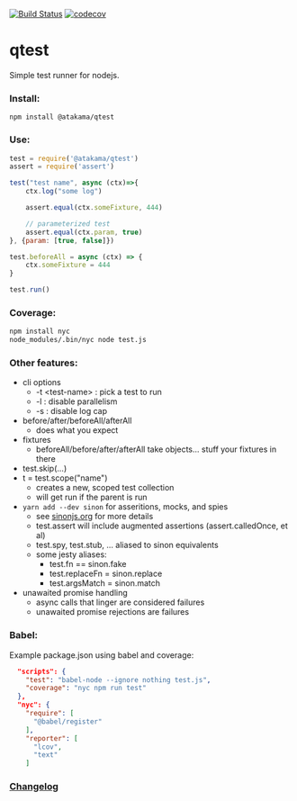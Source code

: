 [![Build Status](https://travis-ci.com/AtakamaLLC/qtest.svg?branch=master)](https://travis-ci.com/AtakamaLLC/qtest)
[![codecov](https://codecov.io/gh/AtakamaLLC/qtest/branch/master/graph/badge.svg)](https://codecov.io/gh/AtakamaLLC/qtest)

# qtest

Simple test runner for nodejs.


### Install:

```
npm install @atakama/qtest
```


### Use:

```js
test = require('@atakama/qtest')
assert = require('assert')

test("test name", async (ctx)=>{
    ctx.log("some log")

    assert.equal(ctx.someFixture, 444)

    // parameterized test
    assert.equal(ctx.param, true)
}, {param: [true, false]})

test.beforeAll = async (ctx) => {
    ctx.someFixture = 444
}

test.run()
```

### Coverage:

```bash
npm install nyc
node_modules/.bin/nyc node test.js
```


### Other features:

 - cli options 
   - -t \<test-name\> : pick a test to run
   - -l : disable parallelism 
   - -s : disable log cap
 - before/after/beforeAll/afterAll
   - does what you expect
 - fixtures
   - beforeAll/before/after/afterAll take objects... stuff your fixtures in there
 - test.skip(...)
 - t = test.scope("name")
   - creates a new, scoped test collection
   - will get run if the parent is run
 - `yarn add --dev sinon` for asseritions, mocks, and spies
   - see [sinonjs.org](https://sinonjs.org/) for more details
   - test.assert will include augmented assertions (assert.calledOnce, et al)
   - test.spy, test.stub, ... aliased to sinon equivalents
   - some jesty aliases:
      - test.fn == sinon.fake
      - test.replaceFn = sinon.replace
      - test.argsMatch = sinon.match
 - unawaited promise handling
   - async calls that linger are considered failures
   - unawaited promise rejections are failures

### Babel:

 Example package.json using babel and coverage:

```json
  "scripts": {
    "test": "babel-node --ignore nothing test.js",
    "coverage": "nyc npm run test"
  },
  "nyc": {
    "require": [
      "@babel/register"
    ],
    "reporter": [
      "lcov",
      "text"
    ]
```

### [Changelog](./CHANGELOG.md)

